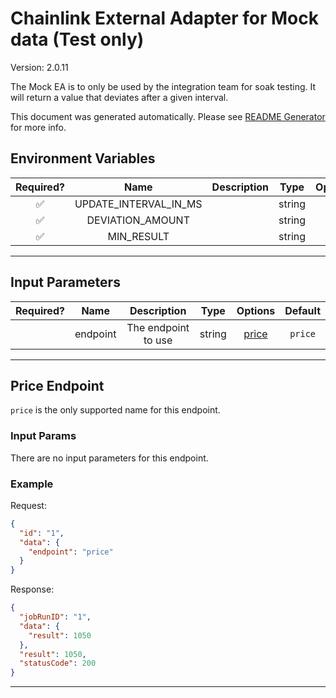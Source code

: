 # Chainlink External Adapter for Mock data (Test only)

Version: 2.0.11

The Mock EA is to only be used by the integration team for soak testing. It will return a value that deviates after a given interval.

This document was generated automatically. Please see [README Generator](../../scripts#readme-generator) for more info.

## Environment Variables

| Required? |         Name          | Description |  Type  | Options | Default  |
| :-------: | :-------------------: | :---------: | :----: | :-----: | :------: |
|    ✅     | UPDATE_INTERVAL_IN_MS |             | string |         | `300000` |
|    ✅     |   DEVIATION_AMOUNT    |             | string |         |   `5`    |
|    ✅     |      MIN_RESULT       |             | string |         |          |

---

## Input Parameters

| Required? |   Name   |     Description     |  Type  |         Options          | Default |
| :-------: | :------: | :-----------------: | :----: | :----------------------: | :-----: |
|           | endpoint | The endpoint to use | string | [price](#price-endpoint) | `price` |

---

## Price Endpoint

`price` is the only supported name for this endpoint.

### Input Params

There are no input parameters for this endpoint.

### Example

Request:

```json
{
  "id": "1",
  "data": {
    "endpoint": "price"
  }
}
```

Response:

```json
{
  "jobRunID": "1",
  "data": {
    "result": 1050
  },
  "result": 1050,
  "statusCode": 200
}
```

---
